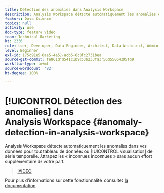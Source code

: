 ```yaml
---
title: Détection des anomalies dans Analysis Workspace
description: Analysis Workspace détecte automatiquement les anomalies dans vos données pour tout tableau de données ou visualisation de série temporelle. Attrapez les « inconnues inconnues » sans aucun effort supplémentaire de votre part.
feature: Data Science
topics: null
activity: use
doc-type: feature video
team: Technical Marketing
kt: 2336
role: User, Developer, Data Engineer, Architect, Data Architect, Admin, Leader
level: Beginner
exl-id: 175c91e5-6ae5-4e52-acb5-6c8fc2731bea
source-git-commit: fe861dfd541c1b9cb3b233fa3f56d55054305fd9
workflow-type: tm+mt
source-wordcount: '82'
ht-degree: 100%

---
```


# [!UICONTROL Détection des anomalies] dans Analysis Workspace {#anomaly-detection-in-analysis-workspace}

Analysis Workspace détecte automatiquement les anomalies dans vos données pour tout tableau de données ou [!UICONTROL visualisation] de série temporelle. Attrapez les « inconnues inconnues » sans aucun effort supplémentaire de votre part.

>[!VIDEO](https://video.tv.adobe.com/v/25444/?quality=12)

Pour plus dʼinformations sur cette fonctionnalité, consultez [la documentation](https://experienceleague.adobe.com/docs/analytics/analyze/analysis-workspace/virtual-analyst/anomaly-detection/anomaly-detection.html?lang=fr).
